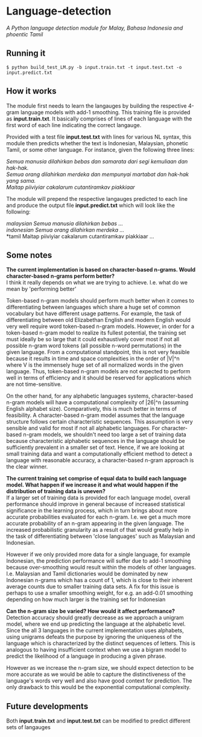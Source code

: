 # Language-detection
*A Python language detection module for Malay, Bahasa Indonesia and phoentic Tamil*

## Running it
`$ python build_test_LM.py -b input.train.txt -t input.test.txt -o input.predict.txt`

## How it works
The module first needs to learn the langauges by building the respective 4-gram language models with add-1 smoothing. This training file is provided as **input.train.txt**. It basically comprises of lines of each language with the first word of each line indicating the correct langauge.

Provided with a test file **input.test.txt** with lines for various NL syntax, this module then predicts whether the text is Indonesian, Malaysian, phonetic Tamil, or some other language. For instance, given the following three lines:

*Semua manusia dilahirkan bebas dan samarata dari segi kemuliaan dan hak-hak.*  
*Semua orang dilahirkan merdeka dan mempunyai martabat dan hak-hak yang sama.*  
*Maitap piiviyiar cakalarum cutantiramkav piakkiaar*

The module will prepend the respective langauges predicted to each line and produce the output file **input.predict.txt** which will look like the following:

*malaysian	Semua manusia dilahirkan bebas ...*  
*indonesian	Semua orang dilahirkan merdeka ...*  
*tamil	Maitap piiviyiar cakalarum cutantiramkav piakkiaar ...

## Some notes
**The current implementation is based on character-based n-grams. Would character-based n-grams perform better?**  
I think it really depends on what we are trying to achieve. I.e. what do we mean by 'performing better'

Token-based n-gram models should perform much better when it comes to differentiating between languages which share a huge set of common vocabulary but have different usage patterns. For example, the task of differentiating between old Elizabethan English and modern English would very well require word token-based n-gram models. However, in order for a token-based n-gram model to realize its fullest potential, the training set must ideally be so large that it could exhaustively cover most if not all possible n-gram word tokens (all possible n-word permutations) in the given language. From a computational standpoint, this is not very feasible because it results in time and space complexities in the order of |V|^n where V is the immensely huge set of all normalized words in the given language. Thus, token-based n-gram models are not expected to perform well in terms of efficiency and it should be reserved for applications which are not time-sensitive.

On the other hand, for any alphabetic languages systems, character-based n-gram models will have a computational complexity of |26|^n  (assuming English alphabet size). Comparatively, this is much better in terms of feasibility. A character-based n-gram model assumes that the language structure follows certain characteristic sequences. This assumption is very sensible and valid for most if not all alphabetic languages. For character-based n-gram models, we shouldn't need too large a set of training data because characteristic alphabetic sequences in the language should be sufficiently prevalent in a smaller set of text. Hence, if we are looking at small training data and want a computationally efficient method to detect a language with reasonable accuracy, a character-based n-gram approach is the clear winner.

**The current training set comprise of equal data to build each language model. What happen if we increase it and what would happen if the distribution of training data is uneven?**  
If a larger set of training data is provided for each language model, overall performance should improve in general because of increased statistical significance in the learning process, which in turn brings about more accurate probabilities evaluated for each n-gram. I.e. we get a much more accurate probability of an n-gram appearing in the given language. The increased probabilistic granularity as a result of that would greatly help in the task of differentiating between 'close languages' such as Malaysian and Indonesian.

However if we only provided more data for a single language, for example Indonesian, the prediction performance will suffer due to add-1 smoothing because over-smoothing would result within the models of other languages. I.e. Malaysian and Tamil dictionaries would be dominated by new Indonesian n-grams which has a count of 1, which is close to their inherent average counts due to smaller training data sets. A fix for this issue is perhaps to use a smaller smoothing weight, for e.g. an add-0.01 smoothing depending on how much larger is the training set for Indonesian

**Can the n-gram size be varied? How would it affect performance?**  
Detection accuracy should greatly decrease as we approach a unigram model, where we end up predicting the language at the alphabetic level. Since the all 3 languages in the current implementation uses alphabets, using unigrams defeats the purpose by ignoring the uniqueness of the language which is characterized by the distinct sequences of letters. This is analogous to having insufficient context when we use a bigram model to predict the likelihood of a language in producing a given phrase.

However as we increase the n-gram size, we should expect detection to be more accurate as we would be able to capture the distinctiveness of the language's words very well and also have good context for prediction. The only drawback to this would be the exponential computational complexity.

## Future developments
Both **input.train.txt** and **input.test.txt** can be modified to predict different sets of langauges
